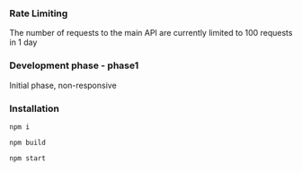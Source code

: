 ### Rate Limiting 
The number of requests to the main API are currently limited to 100 requests in 1 day 

### Development phase - phase1
Initial phase, non-responsive

### Installation
```
npm i
```
```
npm build 
```
```
npm start
```
